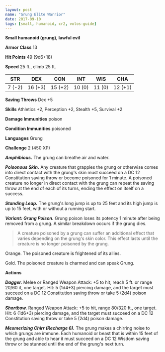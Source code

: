 ```yaml
---
layout: post
name: "Grung Elite Warrior"
date: 2017-09-10
tags: [small, humanoid, cr2, volos-guide]
---
```


**Small humanoid (grung), lawful evil**

**Armor Class** 13

**Hit Points** 49 (9d6+18)

**Speed** 25 ft., climb 25 ft.

|   STR   |   DEX   |   CON   |   INT   |   WIS   |   CHA   |
|:-----:|:-----:|:-----:|:-----:|:-----:|:-----:|
| 7 (-2) | 16 (+3) | 15 (+2) | 10 (0) | 11 (0) | 12 (+1) |

**Saving Throws** Dex +5

**Skills** Athletics +2, Perception +2, Stealth +5, Survival +2

**Damage Immunities** poison

**Condition Immunities** poisoned

**Languages** Grung

**Challenge** 2 (450 XP)

***Amphibious.*** The grung can breathe air and water.

***Poisonous Skin.*** Any creature that grapples the grung or otherwise comes into direct contact with the grung's skin must succeed on a DC 12 Constitution saving throw or become poisoned for 1 minute. A poisoned creature no longer in direct contact with the grung can repeat the saving throw at the end of each of its turns, ending the effect on itself on a success.

***Standing Leap.*** The grung's long jump is up to 25 feet and its high jump is up to 15 feet, with or without a running start.

***Variant: Grung Poison.*** Grung poison loses its potency 1 minute after being removed from a grung. A similar breakdown occurs if the grung dies.

>A creature poisoned by a grung can suffer an additional effect that varies depending on the grung's skin color. This effect lasts until the creature is no longer poisoned by the grung.

Orange. The poisoned creature is frightened of its allies. 

Gold. The poisoned creature is charmed and can speak Grung.

**Actions**

***Dagger.*** Melee or Ranged Weapon Attack: +5 to hit, reach 5 ft. or range 20/60 it, one target. Hit: 5 (1d4+3) piercing damage, and the target must succeed on a DC 12 Constitution saving throw or take 5 (2d4) poison damage.

***Shortbow.*** Ranged Weapon Attack: +5 to hit, range 80/320 ft., one target. Hit: 6 (1d6+3) piercing damage, and the target must succeed on a DC 12 Constitution saving throw or take 5 (2d4) poison damage.

***Mesmerizing Chirr (Recharge 6).*** The grung makes a chirring noise to which grungs are immune. Each humanoid or beast that is within 15 feet of the grung and able to hear it must succeed on a DC 12 Wisdom saving throw or be stunned until the end of the grung's next turn.

